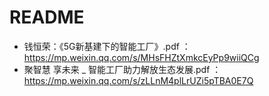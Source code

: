 # README

* 钱恒荣：《5G新基建下的智能工厂》.pdf ：https://mp.weixin.qq.com/s/MHsFHZtXmkcEyPp9wiiQCg
* 聚智慧 享未来 _ 智能工厂助力解放生态发展.pdf ：https://mp.weixin.qq.com/s/zLLnM4plLrUZi5pTBA0E7Q
